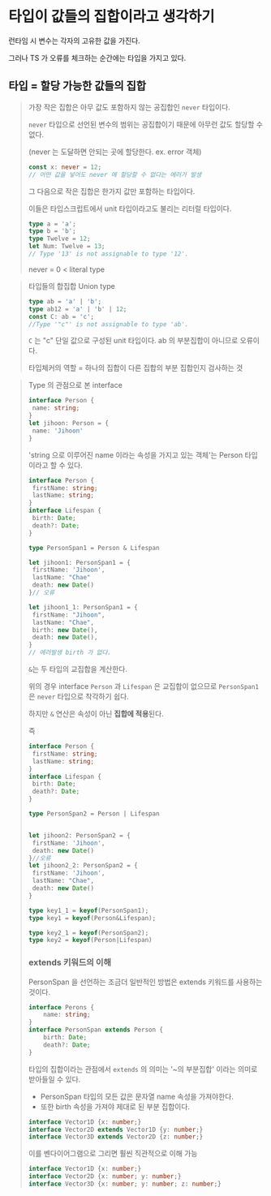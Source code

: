 # 타입이 값들의 집합이라고 생각하기

런타임 시 변수는 각자의 고유한 값을 가진다.

그러나 TS 가 오류를 체크하는 순간에는 타입을 가지고 있다.

## 타입 = 할당 가능한 값들의 집합

> 가장 작은 집합은 아무 값도 포함하지 않는 공집합인 `never` 타입이다.
>
> `never` 타입으로 선언된 변수의 범위는 공집합이기 때문에 아무런 값도 할당할 수 없다.
>
> (never 는 도달하면 안되는 곳에 할당한다. ex. error 객체)
>
>  ```ts
>  const x: never = 12;
>  // 어떤 값을 넣어도 never 에 할당할 수 없다는 에러가 발생
>  ```
>
> 그 다음으로 작은 집합은 한가지 값만 포함하는 타입이다.
>
> 이들은 타입스크립트에서 unit 타입이라고도 불리는 리터럴 타입이다.
>
> ```ts
> type a = 'a';
> type b = 'b';
> type Twelve = 12;
> let Num: Twelve = 13;
> // Type '13' is not assignable to type '12'.
> ```
>
> never = 0 < literal type

> 타입들의 합집합 Union type
>
> ```ts
> type ab = 'a' | 'b';
> type ab12 = 'a' | 'b' | 12;
> const C: ab = 'c';
> //Type '"c"' is not assignable to type 'ab'.
> ```
>
> `C` 는 "c" 단일 값으로 구성된 unit 타입이다. ab 의 부분집합이 아니므로 오류이다. 
>
> 타입체커의 역할 = 하나의 집합이 다른 집합의 부분 집합인지 검사하는 것

> Type 의 관점으로 본 interface
>
> ```ts
> interface Person {
>  name: string;
> }
> let jihoon: Person = {
>  name: 'Jihoon'
> }
> ```
>
> 'string 으로 이루어진 name 이라는 속성을 가지고 있는 객체'는 Person 타입이라고 할 수 있다.
>
> 
>
> ```ts
> interface Person {
>  firstName: string;
>  lastName: string;
> }
> interface Lifespan {
>  birth: Date;
>  death?: Date;
> }
> 
> type PersonSpan1 = Person & Lifespan
> 
> let jihoon1: PersonSpan1 = {
>  firstName: 'Jihoon',
>  lastName: "Chae"
>  death: new Date()
> }// 오류
> 
> let jihoon1_1: PersonSpan1 = {
>  firstName: "Jihoon",
>  lastName: "Chae",
>  birth: new Date(),
>  death: new Date(),
> }
> // 에러발생 birth 가 없다. 
> ```
>
> `&`는 두 타입의 교집합을 계산한다. 
>
> 위의 경우 interface `Person` 과 `Lifespan` 은 교집합이 없으므로 `PersonSpan1` 은 `never` 타입으로 착각하기 쉽다.
>
> 하지만 `&` 연산은 속성이 아닌 **집합에 적용**된다.
>
> 즉  
>
> ```ts
> interface Person {
>  firstName: string;
>  lastName: string;
> }
> interface Lifespan {
>  birth: Date;
>  death?: Date;
> }
> 
> type PersonSpan2 = Person | Lifespan
> 
> 
> let jihoon2: PersonSpan2 = {
>  firstName: 'Jihoon',
>  death: new Date()
> }//오류
> let jihoon2_2: PersonSpan2 = {
>  firstName: 'Jihoon',
>  lastName: "Chae",
>  death: new Date()
> }
> 
> ```
>
> 
>
> ```ts
> type key1_1 = keyof(PersonSpan1);
> type key1 = keyof(Person&Lifespan);
> 
> type key2_1 = keyof(PersonSpan2);
> type key2 = keyof(Person|Lifespan)
> ```
>
> 
>
> ### extends 키워드의 이해
>
> PersonSpan 을 선언하는 조금더 일반적인 방법은 extends 키워드를 사용하는 것이다. 
>
> ```ts
> interface Perons {
>     name: string;
> }
> interface PersonSpan extends Person {
>     birth: Date;
>     death?: Date;
> }
> ```
>
> 타입의 집합이라는 관점에서 `extends` 의 의미는  '~의 부분집합' 이라는 의미로 받아들일 수 있다.
>
> * PersonSpan 타입의 모든 값은 문자열 name 속성을 가져야한다.
> * 또한 birth 속성을 가져야 제대로 된 부분 집합이다.
>
> ```ts
> interface Vector1D {x: number;}
> interface Vector2D extends Vector1D {y: number;}
> interface Vector3D extends Vector2D {z: number;}
> ```
>
> 이를 벤다이어그램으로 그리면 훨씬 직관적으로 이해 가능
>
> ```ts
> interface Vector1D {x: number;}
> interface Vector2D {x: number; y: number;}
> interface Vector3D {x: number; y: number; z: number;}
> ```
>
> 

 





































